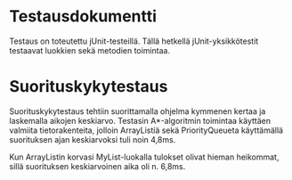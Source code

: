 # Testausdokumentti

Testaus on toteutettu jUnit-testeillä. Tällä hetkellä jUnit-yksikkötestit testaavat luokkien sekä metodien toimintaa.

# Suorituskykytestaus

Suorituskykytestaus tehtiin suorittamalla ohjelma kymmenen kertaa ja laskemalla aikojen keskiarvo. Testasin A*-algoritmin toimintaa käyttäen valmiita tietorakenteita, jolloin ArrayListiä sekä PriorityQueueta käyttämällä suorituksen ajan keskiarvoksi tuli noin 4,8ms. 

Kun ArrayListin korvasi MyList-luokalla tulokset olivat hieman heikommat, sillä suorituksen keskiarvoinen aika oli n. 6,8ms.

